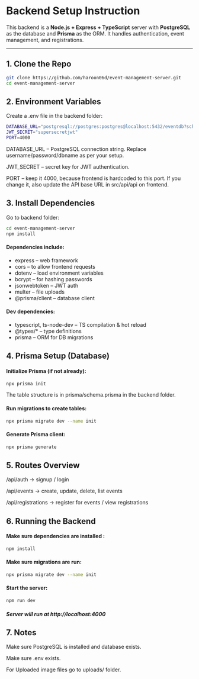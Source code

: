 # Backend Setup Instruction

This backend is a **Node.js + Express + TypeScript** server with **PostgreSQL** as the database and **Prisma** as the ORM. It handles authentication, event management, and registrations.

---

## 1. Clone the Repo

```bash
git clone https://github.com/haroon06d/event-management-server.git
cd event-management-server
```

## 2. Environment Variables

Create a .env file in the backend folder:
``` bash
DATABASE_URL="postgresql://postgres:postgres@localhost:5432/eventdb?schema=public"
JWT_SECRET="supersecretjwt"
PORT=4000
```
DATABASE_URL – PostgreSQL connection string. Replace username/password/dbname as per your setup.

JWT_SECRET – secret key for JWT authentication.

PORT – keep it 4000, because frontend is hardcoded to this port.
If you change it, also update the API base URL in src/api/api on frontend.

## 3. Install Dependencies

Go to backend folder:
```bash
cd event-management-server
npm install
```

#### Dependencies include:

* express – web framework
* cors – to allow frontend requests
* dotenv – load environment variables
* bcrypt – for hashing passwords
* jsonwebtoken – JWT auth
* multer – file uploads
* @prisma/client – database client

#### Dev dependencies:

- typescript, ts-node-dev – TS compilation & hot reload
- @types/* – type definitions
- prisma – ORM for DB migrations


## 4. Prisma Setup (Database)

#### Initialize Prisma (if not already):
```bash
npx prisma init
```

The table structure is in prisma/schema.prisma in the backend folder.

#### Run migrations to create tables:
```bash
npx prisma migrate dev --name init
```

#### Generate Prisma client:
```bash
npx prisma generate
```
## 5. Routes Overview

/api/auth → signup / login

/api/events → create, update, delete, list events

/api/registrations → register for events / view registrations

## 6. Running the Backend

#### Make sure dependencies are installed :

```bash 
npm install
```

#### Make sure migrations are run:
```bash
npx prisma migrate dev --name init
```

#### Start the server:
```bash
npm run dev
```

##### Server will run at http://localhost:4000

## 7. Notes

Make sure PostgreSQL is installed and database exists.

Make sure .env exists.

For Uploaded image files go to uploads/ folder.
